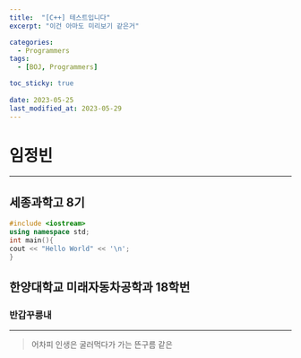 ```yaml
---
title:  "[C++] 테스트입니다"
excerpt: "이건 아마도 미리보기 같은거"

categories:
  - Programmers
tags:
  - [BOJ, Programmers]

toc_sticky: true
 
date: 2023-05-25
last_modified_at: 2023-05-29
---
```


# 임정빈
---
## **세종과학고 8기**
  ```c++
#include <iostream>
using namespace std;
int main(){
  cout << "Hello World" << '\n';
}
```
## **한양대학교 미래자동차공학과 18학번**
### 반갑꾸릉내
---
> 어차피 인생은 굴러먹다가 가는 뜬구름 같은





